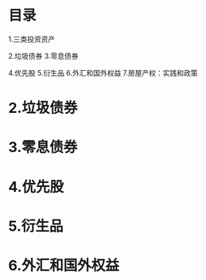 # 目录
1.三类投资资产

2.垃圾债券
3.零息债券

4.优先股
5.衍生品
6.外汇和国外权益
7.房屋产权：实践和政策

# 2.垃圾债券
# 3.零息债券
# 4.优先股
# 5.衍生品
# 6.外汇和国外权益





